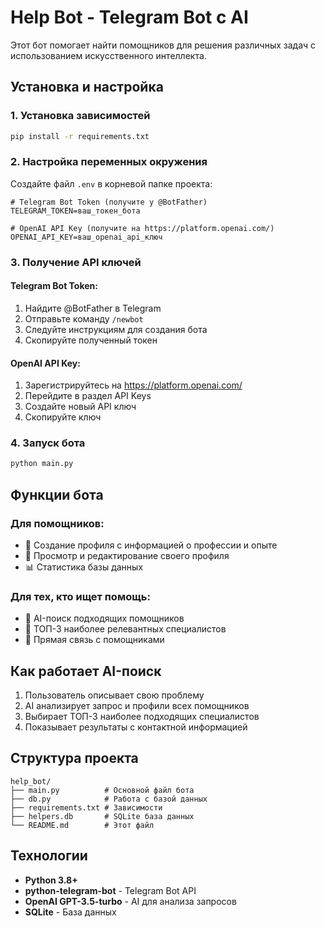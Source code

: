 # Help Bot - Telegram Bot с AI

Этот бот помогает найти помощников для решения различных задач с использованием искусственного интеллекта.

## Установка и настройка

### 1. Установка зависимостей
```bash
pip install -r requirements.txt
```

### 2. Настройка переменных окружения

Создайте файл `.env` в корневой папке проекта:

```env
# Telegram Bot Token (получите у @BotFather)
TELEGRAM_TOKEN=ваш_токен_бота

# OpenAI API Key (получите на https://platform.openai.com/)
OPENAI_API_KEY=ваш_openai_api_ключ
```

### 3. Получение API ключей

#### Telegram Bot Token:
1. Найдите @BotFather в Telegram
2. Отправьте команду `/newbot`
3. Следуйте инструкциям для создания бота
4. Скопируйте полученный токен

#### OpenAI API Key:
1. Зарегистрируйтесь на https://platform.openai.com/
2. Перейдите в раздел API Keys
3. Создайте новый API ключ
4. Скопируйте ключ

### 4. Запуск бота
```bash
python main.py
```

## Функции бота

### Для помощников:
- 📝 Создание профиля с информацией о профессии и опыте
- 👤 Просмотр и редактирование своего профиля
- 📊 Статистика базы данных

### Для тех, кто ищет помощь:
- 🤖 AI-поиск подходящих помощников
- 🎯 ТОП-3 наиболее релевантных специалистов
- 💬 Прямая связь с помощниками

## Как работает AI-поиск

1. Пользователь описывает свою проблему
2. AI анализирует запрос и профили всех помощников
3. Выбирает ТОП-3 наиболее подходящих специалистов
4. Показывает результаты с контактной информацией

## Структура проекта

```
help_bot/
├── main.py          # Основной файл бота
├── db.py            # Работа с базой данных
├── requirements.txt # Зависимости
├── helpers.db       # SQLite база данных
└── README.md        # Этот файл
```

## Технологии

- **Python 3.8+**
- **python-telegram-bot** - Telegram Bot API
- **OpenAI GPT-3.5-turbo** - AI для анализа запросов
- **SQLite** - База данных 